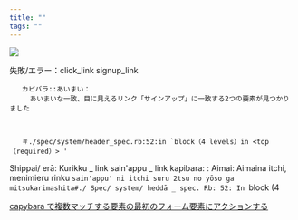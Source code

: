 ```yaml
---
title: ""
tags: ""
---
```


![](2020-07-18-12-08-01.png)

失敗/エラー：click_link signup_link

       カピバラ::あいまい：
         あいまいな一致、目に見えるリンク「サインアップ」に一致する2つの要素が見つかりました
      
      
      
       ＃./spec/system/header_spec.rb:52:in `block（4 levels）in <top（required）> '

Shippai/ erā: Kurikku _ link sain'appu _ link kapibara: : Aimai: Aimaina itchi, menimieru rinku `sain'appu' ni itchi suru 2tsu no yōso ga mitsukarimashita#./ Spec/ system/ heddā _ spec. Rb: 52: In `block (4 

[capybara で複数マッチする要素の最初のフォーム要素にアクションする](https://qiita.com/misogi@github/items/405ea7451f101860f93d)
